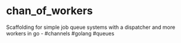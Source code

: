 # chan_of_workers
Scaffolding for simple job queue systems with a dispatcher and more workers in go - #channels #golang #queues
